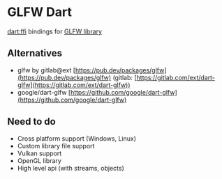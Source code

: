 # GLFW Dart

[dart:ffi](https://dart.dev/guides/libraries/c-interop) bindings for [GLFW library](https://www.glfw.org/)

## Alternatives

* glfw by gitlab@ext [https://pub.dev/packages/glfw](https://pub.dev/packages/glfw) (gitlab: [https://gitlab.com/ext/dart-glfw](https://gitlab.com/ext/dart-glfw))
* google/dart-glfw [https://github.com/google/dart-glfw](https://github.com/google/dart-glfw)

## Need to do

* Cross platform support (Windows, Linux)
* Custom library file support
* Vulkan support
* OpenGL library
* High level api (with streams, objects)